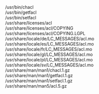 /usr/bin/chacl  
/usr/bin/getfacl  
/usr/bin/setfacl  
/usr/share/licenses/acl  
/usr/share/licenses/acl/COPYING  
/usr/share/licenses/acl/COPYING.LGPL  
/usr/share/locale/de/LC_MESSAGES/acl.mo  
/usr/share/locale/es/LC_MESSAGES/acl.mo  
/usr/share/locale/fr/LC_MESSAGES/acl.mo  
/usr/share/locale/gl/LC_MESSAGES/acl.mo  
/usr/share/locale/pl/LC_MESSAGES/acl.mo  
/usr/share/locale/sv/LC_MESSAGES/acl.mo  
/usr/share/man/man1/chacl.1.gz  
/usr/share/man/man1/getfacl.1.gz  
/usr/share/man/man1/setfacl.1.gz  
/usr/share/man/man5/acl.5.gz  
